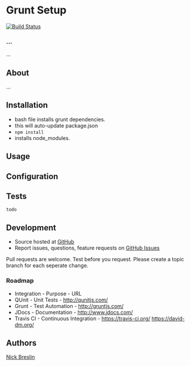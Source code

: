 # Grunt Setup

[![Build Status](https://circleci.com/gh/nickbreslin/grunt-setup.svg?style=shield&circle-token=726bbf905911363923f8a55a4e01748b05070c8d)](https://circleci.com/gh/nickbreslin/booshtracker)
### ...

...

## About

...


## Installation

- bash file installs grunt dependencies.
- this will auto-update package.json
- `npm install`
- installs node_modules.

## Usage

## Configuration

## Tests

    todo

## Development

- Source hosted at [GitHub](https://github.com/nickbreslin/grunt-setup)
- Report issues, questions, feature requests on [GitHub Issues](https://github.com/nickbreslin/grunt-setup/issues)

Pull requests are welcome. Test before you request. Please create a topic branch for each seperate change.

### Roadmap

* Integration - Purpose - URL
* QUnit - Unit Tests - http://qunitjs.com/
* Grunt - Test Automation - http://gruntjs.com/
* JDocs - Documentation - http://www.jdocs.com/
* Travis CI - Continuous Integration - https://travis-ci.org/
https://david-dm.org/

## Authors

[Nick Breslin](https://github.com/nickbreslin)


